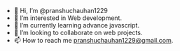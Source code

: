 - 👋 Hi, I’m @pranshuchauhan1229
- 👀 I’m interested in Web development.
- 🌱 I’m currently learning advance javascript.
- 💞️ I’m looking to collaborate on web projects.
- 📫 How to reach me pranshuchauhan1229@gmail.com.

<!---
pranshuchauhan1229/pranshuchauhan1229 is a ✨ special ✨ repository because its `README.md` (this file) appears on your GitHub profile.
You can click the Preview link to take a look at your changes.
--->
